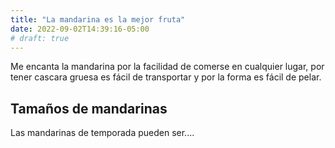 ```yaml
---
title: "La mandarina es la mejor fruta"
date: 2022-09-02T14:39:16-05:00
# draft: true
---
```


Me encanta la mandarina por la facilidad de comerse en cualquier lugar, por tener cascara gruesa es fácil de transportar y por la forma es fácil de pelar.


## Tamaños de mandarinas

Las mandarinas de temporada pueden ser....
